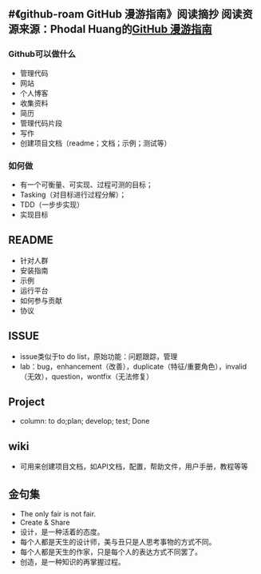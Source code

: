 #《github-roam GitHub 漫游指南》阅读摘抄
阅读资源来源：Phodal Huang的[GitHub 漫游指南](https://github.com/phodal/github)
-----------
### Github可以做什么
- 管理代码
- 网站
- 个人博客
- 收集资料
- 简历
- 管理代码片段
- 写作
- 创建项目文档（readme；文档；示例；测试等）

### 如何做
- 有一个可衡量、可实现、过程可测的目标；
- Tasking（对目标进行过程分解）；
- TDD（一步步实现）
- 实现目标

## README
- 针对人群
- 安装指南
- 示例
- 运行平台
- 如何参与贡献
- 协议


## ISSUE
- issue类似于to do list，原始功能：问题跟踪，管理
- lab：bug，enhancement（改善），duplicate（特征/重要角色），invalid（无效），question，wontfix（无法修复）

## Project
- column: to do;plan; develop; test; Done


## wiki
- 可用来创建项目文档，如API文档，配置，帮助文件，用户手册，教程等等

## 金句集
- The only fair is not fair.
- Create & Share
- 设计，是一种活着的态度。           
- 每个人都是天生的设计师，美与丑只是人思考事物的方式不同。        
- 每个人都是天生的作家，只是每个人的表达方式不同罢了。
- 创造，是一种知识的再掌握过程。